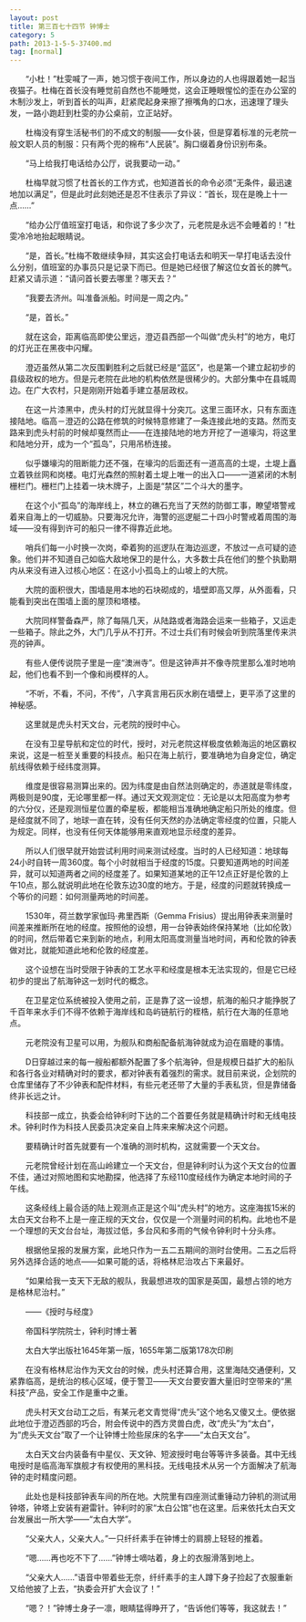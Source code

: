 ```yaml
---
layout: post
title: 第三百七十四节 钟博士
category: 5
path: 2013-1-5-5-37400.md
tag: [normal]
---
```


　　“小杜！”杜雯喊了一声，她习惯于夜间工作，所以身边的人也得跟着她一起当夜猫子。杜梅在首长没有睡觉前自然也不能睡觉，这会正睡眼惺忪的歪在办公室的木制沙发上，听到首长的叫声，赶紧爬起身来擦了擦嘴角的口水，迅速理了理头发，一路小跑赶到杜雯的办公桌前，立正站好。

　　杜梅没有穿生活秘书们的不成文的制服——女仆装，但是穿着标准的元老院一般文职人员的制服：只有两个兜的棉布“人民装”。胸口缀着身份识别布条。

　　“马上给我打电话给办公厅，说我要动一动。”

　　杜梅早就习惯了杜首长的工作方式，也知道首长的命令必须“无条件，最迅速地加以满足”，但是此时此刻她还是忍不住表示了异议：“首长，现在是晚上十一点……”

　　“给办公厅值班室打电话，和你说了多少次了，元老院是永远不会睡着的！”杜雯冷冷地抬起眼睛说。

　　“是，首长。”杜梅不敢继续争辩，其实这会打电话去和明天一早打电话去没什么分别，值班室的办事员只是记录下而已。但是她已经很了解这位女首长的脾气。赶紧又请示道：“请问首长要去哪里？哪天去？”

　　“我要去济州。叫准备派船。时间是一周之内。”

　　“是，首长。”

　　就在这会，距离临高即使公里远，澄迈县西部一个叫做“虎头村”的地方，电灯的灯光正在黑夜中闪耀。

　　澄迈虽然从第二次反围剿胜利之后就已经是“蓝区”，也是第一个建立起初步的县级政权的地方。但是元老院在此地的机构依然是很稀少的。大部分集中在县城周边。在广大农村，只是刚刚开始着手建立基层政权。

　　在这一片漆黑中，虎头村的灯光就显得十分突兀。这里三面环水，只有东面连接陆地。临高－澄迈的公路在修筑的时候特意修建了一条连接此地的支路。然而支路来到虎头村前的时候却戛然而止——在连接陆地的地方开挖了一道壕沟，将这里和陆地分开，成为一个“孤岛”，只用吊桥连接。

　　似乎嫌壕沟的阻断能力还不强，在壕沟的后面还有一道高高的土堤，土堤上矗立着铁丝网和岗楼。电灯光森然的照射着土堤上唯一的出入口——一道紧闭的木制栅栏门。栅栏门上挂着一块木牌子，上面是“禁区”二个斗大的墨字。

　　在这个小“孤岛”的海岸线上，林立的礁石充当了天然的防御工事，瞭望塔警戒着来自海上的一切威胁。只要海况允许，海警的巡逻艇二十四小时警戒着周围的海域——没有得到许可的船只一律不得靠近此地。

　　哨兵们每一小时换一次岗，牵着狗的巡逻队在海边巡逻，不放过一点可疑的迹象。他们并不知道自己如临大敌地保卫的是什么，大多数士兵在他们的整个执勤期内从来没有进入过核心地区：在这小小孤岛上的山坡上的大院。

　　大院的面积很大，围墙是用本地的石块砌成的，墙壁即高又厚，从外面看，只能看到突出在围墙上面的屋顶和塔楼。

　　大院同样警备森严，除了每隔几天，从陆路或者海路会运来一些箱子，又运走一些箱子。除此之外，大门几乎从不打开。不过士兵们有时候会听到院落里传来洪亮的钟声。

　　有些人便传说院子里是一座“澳洲寺”。但是这钟声并不像寺院里那么准时地响起，他们也看不到一个像和尚模样的人。

　　“不听，不看，不问，不传”，八字真言用石灰水刷在墙壁上，更平添了这里的神秘感。

　　这里就是虎头村天文台，元老院的授时中心。

　　在没有卫星导航和定位的时代，授时，对元老院这样极度依赖海运的地区霸权来说，这是一桩至关重要的科技点。船只在海上航行，要准确地为自身定位，确定航线得依赖于经纬度测算。

　　维度是很容易测算出来的。因为纬度是由自然法则确定的，赤道就是零纬度，两极则是90度，无论哪里都一样。通过天文观测定位：无论是以太阳高度为参考的六分仪，还是观测恒星位置的牵星板，都能相当准确地确定船只所处的维度。但是经度就不同了，地球一直在转，没有任何天然的办法确定零经度的位置，只能人为规定。同样，也没有任何天体能够用来直观地显示经度的差异。

　　所以人们很早就开始尝试利用时间来测试经度。当时的人已经知道：地球每24小时自转一周360度。每个小时就相当于经度的15度。只要知道两地的时间差异，就可以知道两者之间的经度差了。如果知道某地的正午12点正好是伦敦的上午10点，那么就说明此地在伦敦东边30度的地方。于是，经度的问题就转换成一个等价的问题：如何测量两地的时间差。

　　1530年，荷兰数学家伽玛·弗里西斯（Gemma Frisius）提出用钟表来测量时间差来推断所在地的经度。按照他的设想，用一台钟表始终保持某地（比如伦敦）的时间，然后带着它来到新的地点，利用太阳高度测量当地时间，再和伦敦的钟表做对比，就能知道此地和伦敦的经度差。

　　这个设想在当时受限于钟表的工艺水平和经度是根本无法实现的，但是它已经初步的提出了航海钟这一划时代的概念。

　　在卫星定位系统被投入使用之前，正是靠了这一设想，航海的船只才能挣脱了千百年来水手们不得不依赖于海岸线和岛屿链航行的桎梏，航行在大海的任意地点。

　　元老院没有卫星可以用，为舰队和商船配备航海钟就成为迫在眉睫的事情。

　　D日穿越过来的每一艘船都额外配置了多个航海钟，但是规模日益扩大的船队和各行各业对精确对时的要求，都对钟表有着强烈的需求。就目前来说，企划院的仓库里储存了不少钟表和配件材料，有些元老还带了大量的手表私货，但是靠储备终非长远之计。

　　科技部一成立，执委会给钟利时下达的二个首要任务就是精确计时和无线电技术。钟利时作为科技人民委员决定亲自上阵来来解决这个问题。

　　要精确计时首先就要有一个准确的测时机构，这就需要一个天文台。

　　元老院曾经计划在高山岭建立一个天文台，但是钟利时认为这个天文台的位置不佳，通过对照地图和实地勘探，他选择了东经110度经线作为确定本地时间的子午线。

　　这条经线上最合适的陆上观测点正是这个叫“虎头村”的地方。这座海拔15米的太白天文台称不上是一座正规的天文台，仅仅是一个测量时间的机构。此地也不是一个理想的天文台台址，海拔过低，多台风和多雨的气候令钟利时十分头疼。

　　根据他呈报的发展方案，此地只作为一五二五期间的测时台使用。二五之后将另外选择合适的地点——如果可能的话，将格林尼治攻占下来最好。

　　“如果给我一支天下无敌的舰队，我最想进攻的国家是英国，最想占领的地方是格林尼治村。”

　　——《授时与经度》

　　帝国科学院院士，钟利时博士著

　　太白大学出版社1645年第一版，1655年第二版第178次印刷

　　在没有格林尼治作为天文台的时候，虎头村还算合用，这里海陆交通便利，又紧靠临高，是统治的核心区域，便于警卫——天文台要安置大量旧时空带来的“黑科技”产品，安全工作是重中之重。

　　虎头村天文台动工之后，有某元老文青觉得“虎头”这个地名又傻又土。便依据此地位于澄迈西部的巧合，附会传说中的西方灵兽白虎，改“虎头”为“太白”，为“虎头天文台”取了一个让钟博士险些尿床的名字——“太白天文台”。

　　太白天文台内装备有中星仪、天文钟、短波授时电台等等许多装备。其中无线电授时是临高海军旗舰才有权使用的黑科技。无线电技术从另一个方面解决了航海钟的走时精度问题。

　　此处也是科技部钟表车间的所在地。大院里有四座测试重锤动力钟机的测试用钟塔，钟塔上安装有避雷针。钟利时的家“太白公馆”也在这里。后来依托太白天文台发展出一所大学——“太白大学”。

　　“父亲大人，父亲大人。”一只纤纤素手在钟博士的肩膀上轻轻的推着。

　　“嗯……再也吃不下了……”钟博士嘀咕着，身上的衣服滑落到地上。

　　“父亲大人……”语音中带着些无奈，纤纤素手的主人蹲下身子捡起了衣服重新又给他披了上去，“执委会开扩大会议了！”

　　“嗯？！”钟博士身子一凛，眼睛猛得睁开了，“告诉他们等等，我这就去！”
